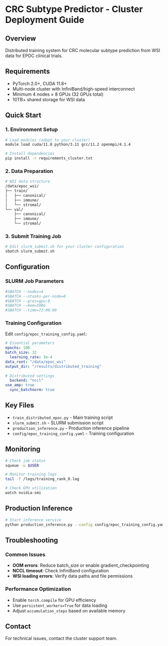 # CRC Subtype Predictor - Cluster Deployment Guide

## Overview
Distributed training system for CRC molecular subtype prediction from WSI data for EPOC clinical trials.

## Requirements
- PyTorch 2.0+, CUDA 11.8+
- Multi-node cluster with InfiniBand/high-speed interconnect
- Minimum 4 nodes × 8 GPUs (32 GPUs total)
- 10TB+ shared storage for WSI data

## Quick Start

### 1. Environment Setup
```bash
# Load modules (adapt to your cluster)
module load cuda/11.8 python/3.11 gcc/11.2 openmpi/4.1.4

# Install dependencies
pip install -r requirements_cluster.txt
```

### 2. Data Preparation
```bash
# WSI data structure
/data/epoc_wsi/
├── train/
│   ├── canonical/
│   ├── immune/
│   └── stromal/
└── val/
    ├── canonical/
    ├── immune/
    └── stromal/
```

### 3. Submit Training Job
```bash
# Edit slurm_submit.sh for your cluster configuration
sbatch slurm_submit.sh
```

## Configuration

### SLURM Job Parameters
```bash
#SBATCH --nodes=4
#SBATCH --ntasks-per-node=8
#SBATCH --gres=gpu:8
#SBATCH --mem=500G
#SBATCH --time=72:00:00
```

### Training Configuration
Edit `config/epoc_training_config.yaml`:
```yaml
# Essential parameters
epochs: 100
batch_size: 32
  learning_rate: 3e-4
data_root: "/data/epoc_wsi"
output_dir: "/results/distributed_training"
  
# Distributed settings
  backend: "nccl"
use_amp: true
  sync_batchnorm: true
```

## Key Files
- `train_distributed_epoc.py` - Main training script
- `slurm_submit.sh` - SLURM submission script
- `production_inference.py` - Production inference pipeline
- `config/epoc_training_config.yaml` - Training configuration

## Monitoring
```bash
# Check job status
squeue -u $USER

# Monitor training logs
tail -f /logs/training_rank_0.log

# Check GPU utilization
watch nvidia-smi
```

## Production Inference
```bash
# Start inference service
python production_inference.py --config config/epoc_training_config.yaml
```

## Troubleshooting

### Common Issues
- **OOM errors**: Reduce batch_size or enable gradient_checkpointing
- **NCCL timeout**: Check InfiniBand configuration
- **WSI loading errors**: Verify data paths and file permissions

### Performance Optimization
- Enable `torch.compile` for GPU efficiency
- Use `persistent_workers=True` for data loading
- Adjust `accumulation_steps` based on available memory

## Contact
For technical issues, contact the cluster support team. 